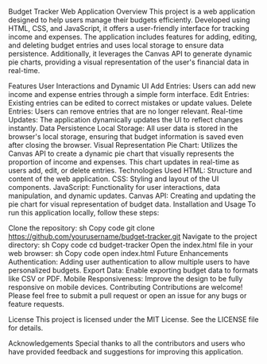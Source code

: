 Budget Tracker Web Application
Overview
This project is a web application designed to help users manage their budgets efficiently. Developed using HTML, CSS, and JavaScript, it offers a user-friendly interface for tracking income and expenses. The application includes features for adding, editing, and deleting budget entries and uses local storage to ensure data persistence. Additionally, it leverages the Canvas API to generate dynamic pie charts, providing a visual representation of the user's financial data in real-time.

Features
User Interactions and Dynamic UI
Add Entries: Users can add new income and expense entries through a simple form interface.
Edit Entries: Existing entries can be edited to correct mistakes or update values.
Delete Entries: Users can remove entries that are no longer relevant.
Real-time Updates: The application dynamically updates the UI to reflect changes instantly.
Data Persistence
Local Storage: All user data is stored in the browser's local storage, ensuring that budget information is saved even after closing the browser.
Visual Representation
Pie Chart: Utilizes the Canvas API to create a dynamic pie chart that visually represents the proportion of income and expenses. This chart updates in real-time as users add, edit, or delete entries.
Technologies Used
HTML: Structure and content of the web application.
CSS: Styling and layout of the UI components.
JavaScript: Functionality for user interactions, data manipulation, and dynamic updates.
Canvas API: Creating and updating the pie chart for visual representation of budget data.
Installation and Usage
To run this application locally, follow these steps:

Clone the repository:
sh
Copy code
git clone https://github.com/yourusername/budget-tracker.git
Navigate to the project directory:
sh
Copy code
cd budget-tracker
Open the index.html file in your web browser:
sh
Copy code
open index.html
Future Enhancements
Authentication: Adding user authentication to allow multiple users to have personalized budgets.
Export Data: Enable exporting budget data to formats like CSV or PDF.
Mobile Responsiveness: Improve the design to be fully responsive on mobile devices.
Contributing
Contributions are welcome! Please feel free to submit a pull request or open an issue for any bugs or feature requests.

License
This project is licensed under the MIT License. See the LICENSE file for details.

Acknowledgements
Special thanks to all the contributors and users who have provided feedback and suggestions for improving this application.
